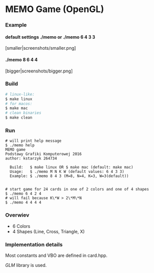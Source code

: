 # MEMO Game (OpenGL)

### Example
#### default settings ./memo or ./memo 6 4 3 3
[smaller|screenshots/smaller.png]
#### ./memo 8 6 4 4
[bigger|screenshots/bigger.png]

### Build
```bash
# linux-like:
$ make linux
# for macos:
$ make mac
# clean binaries
$ make clean
```

### Run
```
# will print help message
$ ./memo help
MEMO game
Podstawy Grafiki Komputerowej 2016
author: kstarzyk 264734

  Build:   $ make linux OR $ make mac (default: make mac)
  Usage:   $ ./memo M N K W (default values: 6 4 3 3)
  Example: $ ./memo 8 4 3 (M=8, N=4, K=3, W=3(default))


# start game for 24 cards in one of 2 colors and one of 4 shapes
$ ./memo 6 4 2 4
# will fail because K\*W > 2\*M\*N
$ ./memo 4 4 4 4
```
### Overwiev

- 6 Colors
- 4 Shapes (Line, Cross, Triangle, X)

### Implementation details
Most constants and VBO are defined in card.hpp.

*GLM* library is used.


